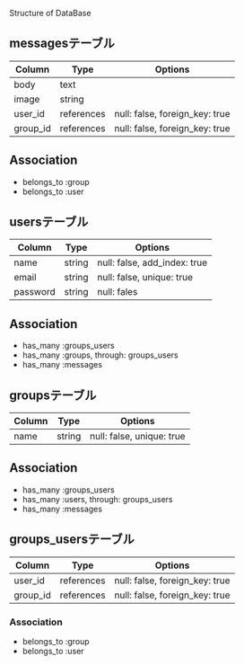 Structure of DataBase

## messagesテーブル

|Column|Type|Options|
|------|----|-------|
|body|text|
|image|string|
|user_id|references|null: false, foreign_key: true|
|group_id|references|null: false, foreign_key: true|

## Association
- belongs_to :group
- belongs_to :user


## usersテーブル

|Column|Type|Options|
|------|----|-------|
|name|string|null: false, add_index: true|
|email|string|null: false, unique: true|
|password|string|null: fales|

## Association
- has_many :groups_users
- has_many :groups, through: groups_users
- has_many :messages



## groupsテーブル

|Column|Type|Options|
|------|----|-------|
|name|string|null: false, unique: true|

## Association
- has_many :groups_users
- has_many :users, through: groups_users
- has_many :messages



## groups_usersテーブル

|Column|Type|Options|
|------|----|-------|
|user_id|references|null: false, foreign_key: true|
|group_id|references|null: false, foreign_key: true|

### Association
- belongs_to :group
- belongs_to :user

